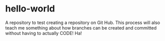 hello-world
===========

A repository to test creating a repository on Git Hub.  This process
will also teach me something about how branches can be created and
committed without having to actually CODE!
Ha!
